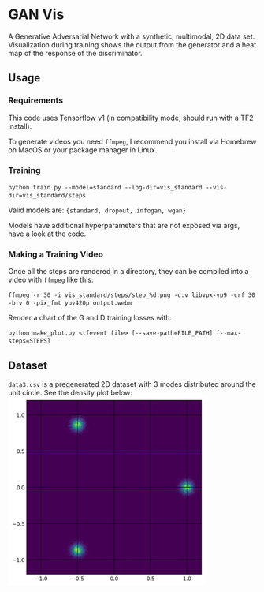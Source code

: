 # GAN Vis

A Generative Adversarial Network with a synthetic, multimodal, 2D data set.
Visualization during training shows the output from the generator and a heat map
of the response of the discriminator.

## Usage
### Requirements
This code uses Tensorflow v1 (in compatibility mode, should run with a TF2 install).

To generate videos you need `ffmpeg`, I recommend you install via Homebrew on MacOS or your package manager in Linux.

### Training
```shell
python train.py --model=standard --log-dir=vis_standard --vis-dir=vis_standard/steps
```

Valid models are: `{standard, dropout, infogan, wgan}`

Models have additional hyperparameters that are not exposed via args, have a look at the code.


### Making a Training Video

Once all the steps are rendered in a directory, they can be compiled into a video with `ffmpeg` like this:

```shell
ffmpeg -r 30 -i vis_standard/steps/step_%d.png -c:v libvpx-vp9 -crf 30 -b:v 0 -pix_fmt yuv420p output.webm
```

Render a chart of the G and D training losses with:

```shell
python make_plot.py <tfevent file> [--save-path=FILE_PATH] [--max-steps=STEPS]
```

## Dataset
`data3.csv` is a pregenerated 2D dataset with 3 modes distributed around the unit circle. See the density plot below:
<img src="data3_density.png" width="400px"/>
